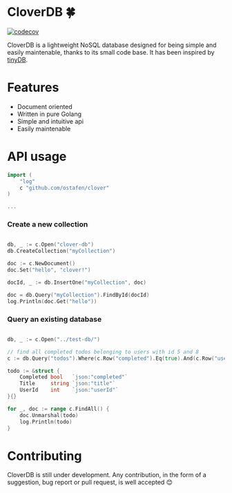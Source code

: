 # CloverDB :four_leaf_clover:

[![codecov](https://codecov.io/gh/ostafen/cloverDB/branch/main/graph/badge.svg?token=R06H8FR47O)](https://codecov.io/gh/ostafen/cloverDB)

CloverDB is a lightweight NoSQL database designed for being simple and easily maintenable, thanks to its small code base. It has been inspired by [tinyDB](https://github.com/msiemens/tinydb).

# Features

- Document oriented
- Written in pure Golang
- Simple and intuitive api
- Easily maintenable

# API usage

```go
import (
	"log"
	c "github.com/ostafen/clover"
)

...

```

### Create a new collection

```go

db, _ := c.Open("clover-db")
db.CreateCollection("myCollection")

doc := c.NewDocument()
doc.Set("hello", "clover!")

docId, _ := db.InsertOne("myCollection", doc)

doc = db.Query("myCollection").FindById(docId)
log.Println(doc.Get("hello"))

```

### Query an existing database

```go

db, _ := c.Open("../test-db/")

// find all completed todos belonging to users with id 5 and 8
c := db.Query("todos").Where(c.Row("completed").Eq(true).And(c.Row("userId").In(5, 8)))

todo := &struct {
    Completed bool   `json:"completed"`
    Title     string `json:"title"`
    UserId    int    `json:"userId"`
}{}

for _, doc := range c.FindAll() {
    doc.Unmarshal(todo)
    log.Println(todo)
}
```

# Contributing

CloverDB is still under development. Any contribution, in the form of a suggestion, bug report or pull request, is well accepted :blush: